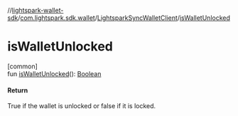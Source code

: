 //[lightspark-wallet-sdk](../../../index.md)/[com.lightspark.sdk.wallet](../index.md)/[LightsparkSyncWalletClient](index.md)/[isWalletUnlocked](is-wallet-unlocked.md)

# isWalletUnlocked

[common]\
fun [isWalletUnlocked](is-wallet-unlocked.md)(): [Boolean](https://kotlinlang.org/api/latest/jvm/stdlib/kotlin/-boolean/index.html)

#### Return

True if the wallet is unlocked or false if it is locked.
